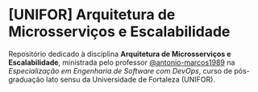 # [UNIFOR] Arquitetura de Microsserviços e Escalabilidade

Repositório dedicado à disciplina **Arquitetura de Microsserviços e Escalabilidade**, ministrada pelo professor [@antonio-marcos1989](https://github.com/antonio-marcos1989) na *Especialização em Engenharia de Software com DevOps*, curso de pós-graduação lato sensu da Universidade de Fortaleza (UNIFOR).
